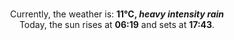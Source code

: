 <p  align="center"><br/>Currently, the weather is: <b> 11°C, <i>heavy intensity rain</i></b></br>Today, the sun rises at <b>06:19</b> and sets at <b>17:43</b>.</p>